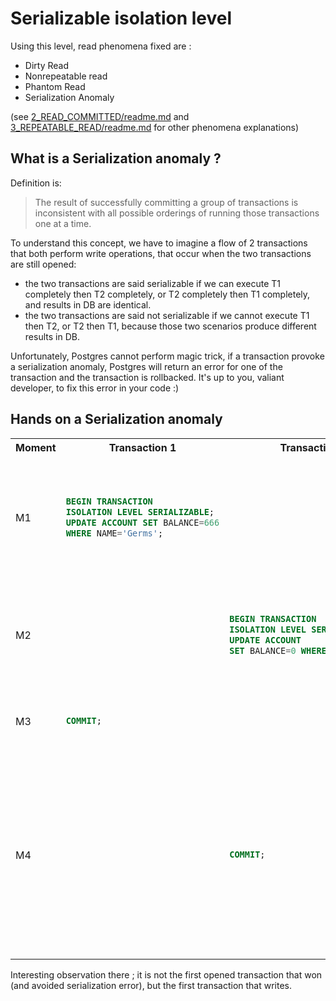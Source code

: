 # Serializable isolation level

Using this level, read phenomena fixed are :
- Dirty Read
- Nonrepeatable read
- Phantom Read
- Serialization Anomaly

(see [2_READ_COMMITTED/readme.md](../2_READ_COMMITTED/readme.md) and [3_REPEATABLE_READ/readme.md](../3_REPEATABLE_READ/readme.md) for other phenomena explanations)


## What is a Serialization anomaly ?
Definition is:
> The result of successfully committing a group of transactions is inconsistent with all possible orderings of running those transactions one at a time.

To understand this concept, we have to imagine a flow of 2 transactions that both perform write operations, that occur when the two transactions are still opened:
- the two transactions are said serializable if we can execute T1 completely then T2 completely, or T2 completely then T1 completely, and results in DB are identical.
- the two transactions are said not serializable if we cannot execute T1 then T2, or T2 then T1, because those two scenarios produce different results in DB.

Unfortunately, Postgres cannot perform magic trick, if a transaction provoke a serialization anomaly, Postgres will return an error for one of the transaction and the transaction is rollbacked.
It's up to you, valiant developer, to fix this error in your code :)

## Hands on a Serialization anomaly
<table>
<tr>
<th>Moment</th>
<th>Transaction 1</th>
<th>Transaction 2</th>
<th>Comment</th>
</tr>
<tr>
<td>M1</td>
<td>

```sql
BEGIN TRANSACTION
ISOLATION LEVEL SERIALIZABLE;
UPDATE ACCOUNT SET BALANCE=666
WHERE NAME='Germs';
```
</td>
<td></td>
<td>

T1 updates Germs account with an amount of **666**. Without committing.
</td>
</tr>
<tr>
<td>M2</td>
<td>
</td>
<td>

```sql
BEGIN TRANSACTION
ISOLATION LEVEL SERIALIZABLE;
UPDATE ACCOUNT
SET BALANCE=0 WHERE NAME='Germs';
```
</td>
<td>

T2 updates Germs account with an amount of **0**. Without committing.
</td>
</tr>

<tr>
<td>M3</td>
<td>

```sql
COMMIT;
```
</td>
<td>
</td>
<td>

T1 commits; **ok**
</td>
</tr>
<tr>
<td>M4</td>
<td>
</td>
<td>

```sql
COMMIT;
```
</td>
<td>

T2 commits; **ko**. An Error is returned :
```[40001] ERROR: could not serialize access due to concurrent update``` and transaction T2 is rollbacked.
</td>
</tr>
</table>

Interesting observation there ; it is not the first opened transaction that won (and avoided serialization error), but the first transaction that writes.
